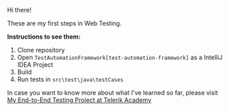 Hi there!

These are my first steps in Web Testing. 

**Instructions to see them:**
1. Clone repository
2. Open `TestAutomationFramework[test-automation-framework]` as a IntelliJ IDEA Project
3. Build
4. Run tests in `src\test\java\testCases`

In case you want to know more about what I've learned so far, please visit [My End-to-End Testing Project at Telerik Academy](https://github.com/MCHN-Final-Project/bug-free-happiness.git)
